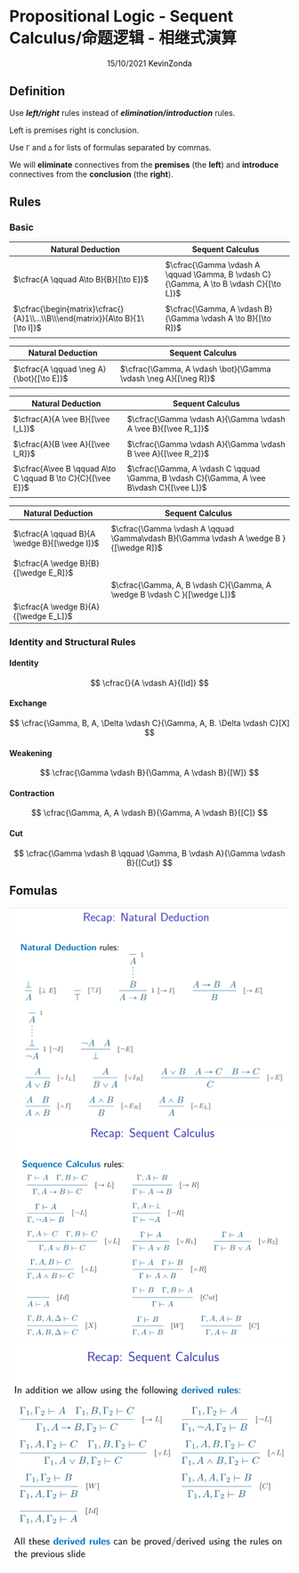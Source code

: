 # Propositional Logic - Sequent Calculus/命题逻辑 - 相继式演算

<center>
<span>15/10/2021</span>
<a style="text-decoration:none; color: black;" href="https://github.com/KevinZonda">KevinZonda</a>
</center>

## Definition

Use ***left/right*** rules instead of ***elimination/introduction*** rules.

Left is premises right is conclusion.

Use `Γ` and `∆` for lists of formulas separated by commas.

We will **eliminate** connectives from the **premises** (the **left**)
and **introduce** connectives from the **conclusion** (the **right**).

## Rules

### Basic

| Natural Deduction                                            | Sequent Calculus                                             |
| ------------------------------------------------------------ | ------------------------------------------------------------ |
|                                                              |                                                              |
| $\cfrac{A \qquad A\to B}{B}{[\to E]}$        | $\cfrac{\Gamma \vdash A \qquad \Gamma, B \vdash C}{\Gamma, A \to B \vdash C}{[\to L]}$ |
|                                                              |                                                              |
| $\cfrac{\begin{matrix}\cfrac{}{A}1\\...\\B\\\end{matrix}}{A\to B}{1\ [\to I]}$ | $\cfrac{\Gamma, A \vdash B}{\Gamma \vdash A \to B}{[\to R]}$ |
|                                                              |                                                              |

| Natural Deduction                                | Sequent Calculus                                             |
| ------------------------------------------------ | ------------------------------------------------------------ |
|                                                  |                                                              |
| $\cfrac{A \qquad \neg A}{\bot}{[\to E]}$ | $\cfrac{\Gamma, A \vdash \bot}{\Gamma \vdash \neg A}{[\neg R]}$ |
|                                                  |                                                              |

| Natural Deduction                                            | Sequent Calculus                                             |
| ------------------------------------------------------------ | ------------------------------------------------------------ |
|                                                              |                                                              |
| $\cfrac{A}{A \vee B}{[\vee I_L]}$                            | $\cfrac{\Gamma \vdash A}{\Gamma \vdash A \vee B}{[\vee R_1]}$ |
|                                                              |                                                              |
| $\cfrac{A}{B \vee A}{[\vee I_R]}$                            | $\cfrac{\Gamma \vdash A}{\Gamma \vdash B \vee A}{[\vee R_2]}$ |
|                                                              |                                                              |
| $\cfrac{A\vee B \qquad A\to C \qquad B \to C}{C}{[\vee E]}$ | $\cfrac{\Gamma, A \vdash C \qquad \Gamma, B \vdash C}{\Gamma, A \vee B\vdash C}{[\vee L]}$ |
|                                                              |                                                              |

| Natural Deduction                 | Sequent Calculus                                             |
| --------------------------------- | ------------------------------------------------------------ |
|                                   |                                                              |
|$\cfrac{A \qquad B}{A \wedge B}{[\wedge I]}$|$\cfrac{\Gamma \vdash A \qquad \Gamma\vdash B}{\Gamma \vdash A \wedge B }{[\wedge R]}$|
|                                   |                                                              |
|$\cfrac{A \wedge B}{B}{[\wedge E_R]}$||
||$\cfrac{\Gamma, A, B \vdash C}{\Gamma, A \wedge B \vdash C }{[\wedge L]}$|
|$\cfrac{A \wedge B}{A}{[\wedge E_L]}$||

### Identity and Structural Rules

#### Identity

$$
\cfrac{}{A \vdash A}{[Id]}
$$

#### Exchange

$$
\cfrac{\Gamma, B, A, \Delta \vdash C}{\Gamma, A, B. \Delta \vdash C}[X]
$$

#### Weakening

$$
\cfrac{\Gamma \vdash B}{\Gamma, A \vdash B}{[W]}
$$

#### Contraction

$$
\cfrac{\Gamma, A, A \vdash B}{\Gamma, A \vdash B}{[C]}
$$

#### Cut

$$
\cfrac{\Gamma \vdash B \qquad \Gamma, B \vdash A}{\Gamma \vdash B}{[Cut]}
$$

## Fomulas

![](img\wk3-0.png)  
![](img\wk3-1.png)  
![](img\wk3-2.png)